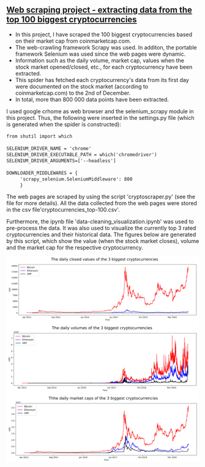 ## [Web scraping project - extracting data from the top 100 biggest cryptocurrencies](https://github.com/OlleKahreZall/Web-scraping-cryptocurrencies)

* In this project, I have scraped the 100 biggest cryptocurrencies based on their market cap from coinmarketcap.com. 
* The web-crawling framework Scrapy was used. In additon, the portable framework Selenium was used since the web pages were dynamic.
* Information such as the daily volume, market cap, values when the stock market opened/closed, etc., for each cryptocurrency have been extracted. 
* This spider has fetched each cryptocurrency's data from its first day were documented on the stock market (according to coinmarketcap.com) to the 2nd of December. 
* In total, more than 800 000 data points have been extracted.

I used google crhome as web browser and the selenium_scrapy module in this project. Thus, the following were inserted in the settings.py file (which is generated when the spider is constructed):

```
from shutil import which 
  
SELENIUM_DRIVER_NAME = 'chrome'
SELENIUM_DRIVER_EXECUTABLE_PATH = which('chromedriver') 
SELENIUM_DRIVER_ARGUMENTS=['--headless'] 

DOWNLOADER_MIDDLEWARES = { 
     'scrapy_selenium.SeleniumMiddleware': 800
     } 
```
The web pages are scraped by using the script 'cryptoscraper.py' (see the file for more details). All the data collected from the web pages were stored in the csv file'cryptocurrencies_top-100.csv'.

Furthermore, the ipynb file 'data-cleaning_visualization.ipynb' was used to pre-process the data. It was also used to visualize the currently top 3 rated cryptocurrencies and their historical data. The figures below are generated by this script, which show the value (when the stock market closes), volume and the market cap for the respective cryptocurrency. 

![](https://github.com/OlleKahreZall/Portfolio/blob/main/Images/close.png)
![](https://github.com/OlleKahreZall/Portfolio/blob/main/Images/volume.png)
![](https://github.com/OlleKahreZall/Portfolio/blob/main/Images/market_cap.png)

